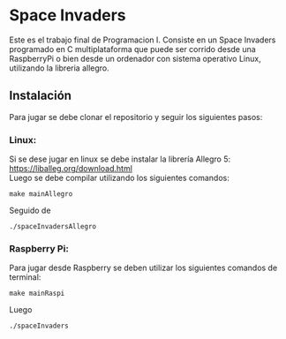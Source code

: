 # Space Invaders
Este es el trabajo final de Programacion I. Consiste en un Space Invaders programado en C multiplataforma que puede ser corrido desde una RaspberryPi o bien desde un ordenador con sistema operativo Linux, utilizando la libreria allegro.

## Instalación
Para jugar se debe clonar el repositorio y seguir los siguientes pasos:

### Linux:
Si se dese jugar en linux se debe instalar la librería Allegro 5: https://liballeg.org/download.html        
Luego se debe compilar utilizando los siguientes comandos:
```
make mainAllegro
```
Seguido de
```
./spaceInvadersAllegro
```

### Raspberry Pi:
Para jugar desde Raspberry se deben utilizar los siguientes comandos de terminal:
```
make mainRaspi
```
Luego
```
./spaceInvaders
```
